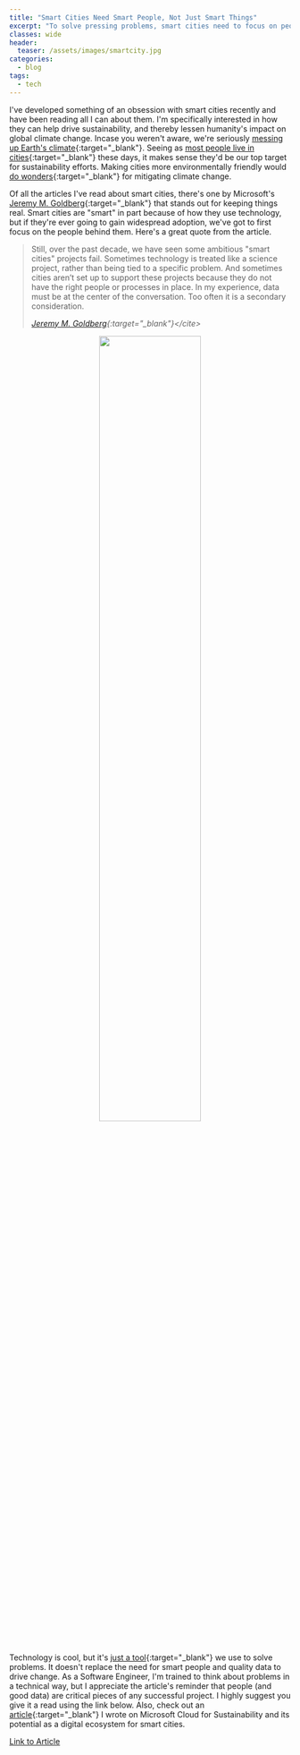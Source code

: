 ```yaml
---
title: "Smart Cities Need Smart People, Not Just Smart Things"
excerpt: "To solve pressing problems, smart cities need to focus on people."
classes: wide
header:
  teaser: /assets/images/smartcity.jpg
categories:
  - blog
tags:
  - tech
---
```


<style>
  /* X-Small devices (portrait phones, less than 576px) */
  @media (max-width: 575.98px) {
    .gifformat {
      width: 100%;
    }
  }

  /* Small devices (landscape phones, less than 768px) */
  @media (max-width: 767.98px) {
    .gifformat {
      width: 100%;
    }
  }

  /* Tablets and larger */
  @media (min-width: 767.98px) {
    .gifformat {
      width: 60%;
    }
  }
</style>

I've developed something of an obsession with smart cities recently and have been reading all I can about them. I'm specifically interested in how they can help drive sustainability, and thereby lessen humanity's impact on global climate change. Incase you weren't aware, we're seriously [messing up Earth's climate](https://climate.nasa.gov/evidence/){:target="_blank"}. Seeing as [most people live in cities](https://www.un.org/development/desa/pd/content/urbanization-0){:target="_blank"} these days, it makes sense they'd be our top target for sustainability efforts. Making cities more environmentally friendly would [do wonders](https://dailytargum.com/article/2023/02/malik-creating-sustainable-cities-is-key-to-fighting-climate-change-if-we){:target="_blank"} for mitigating climate change.

Of all the articles I've read about smart cities, there's one by Microsoft's [Jeremy M. Goldberg](https://www.linkedin.com/in/jeremymgoldberg/){:target="_blank"} that stands out for keeping things real. Smart cities are "smart" in part because of how they use technology, but if they're ever going to gain widespread adoption, we've got to first focus on the people behind them. Here's a great quote from the article.

> Still, over the past decade, we have seen some ambitious "smart cities" projects fail. Sometimes technology is treated like a science project, rather than being tied to a specific problem. And sometimes cities aren’t set up to support these projects because they do not have the right people or processes in place. In my experience, data must be at the center of the conversation. Too often it is a secondary consideration.
>
> <cite>[Jeremy M. Goldberg](https://www.microsoft.com/en-us/industry/blog/government/2021/05/12/the-future-of-smart-cities-starts-with-people-not-technology/#:~:text=Still%2C%20over%20the,a%20secondary%20consideration.){:target="_blank"}</cite>

<p align="center">
    <img class="gifformat" src="/assets/images/chefskiss.gif"/>
</p>

Technology is cool, but it's [just a tool](https://www.forbes.com/sites/forbesbusinesscouncil/2021/02/26/technology-is-just-a-tool-why-people-are-the-heart-of-everything-we-do-in-business){:target="_blank"} we use to solve problems. It doesn't replace the need for smart people and quality data to drive change. As a Software Engineer, I'm trained to think about problems in a technical way, but I appreciate the article's reminder that people (and good data) are critical pieces of any successful project. I highly suggest you give it a read using the link below. Also, check out an [article](/blog/microsoft-cloud-for-sustainability){:target="_blank"} I wrote on Microsoft Cloud for Sustainability and its potential as a digital ecosystem for smart cities.

<a href="https://www.microsoft.com/en-us/industry/blog/government/2021/05/12/the-future-of-smart-cities-starts-with-people-not-technology/" class="btn btn--primary">Link to Article</a>
